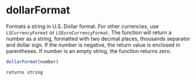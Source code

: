 # dollarFormat

Formats a string in U.S. Dollar format. For other currencies, use `LSCurrencyFormat` or `LSEuroCurrencyFormat`. The function will return a number as a string, formatted with two decimal places, thousands separator and dollar sign. If the number is negative, the return value is enclosed in parentheses. If number is an empty string, the function returns zero.

```javascript
dollarFormat(number)
```

```javascript
returns string
```
